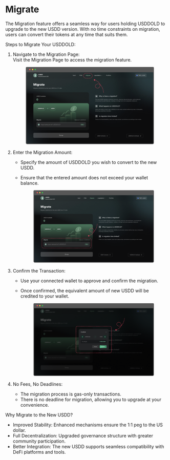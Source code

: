 # Migrate

The Migration feature offers a seamless way for users holding USDDOLD to upgrade to the new USDD version. With no time constraints on migration, users can convert their tokens at any time that suits them.

Steps to Migrate Your USDDOLD:

1.  Navigate to the Migration Page:\
    Visit the Migration Page to access the migration feature.

    <figure><img src="../.gitbook/assets/12 (1).png" alt=""><figcaption></figcaption></figure>
2. Enter the Migration Amount:
   * Specify the amount of USDDOLD you wish to convert to the new USDD.
   *   Ensure that the entered amount does not exceed your wallet balance.

       <figure><img src="../.gitbook/assets/13 (1).png" alt=""><figcaption></figcaption></figure>
3. Confirm the Transaction:
   * Use your connected wallet to approve and confirm the migration.
   *   Once confirmed, the equivalent amount of new USDD will be credited to your wallet.

       <figure><img src="../.gitbook/assets/14 (1).png" alt=""><figcaption></figcaption></figure>
4. No Fees, No Deadlines:
   * The migration process is gas-only transactions.
   * There is no deadline for migration, allowing you to upgrade at your convenience.

Why Migrate to the New USDD?

* Improved Stability: Enhanced mechanisms ensure the 1:1 peg to the US dollar.
* Full Decentralization: Upgraded governance structure with greater community participation.
* Better Integration: The new USDD supports seamless compatibility with DeFi platforms and tools.
